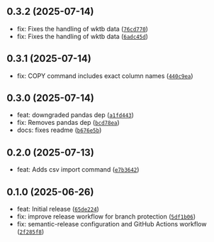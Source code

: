
## 0.3.2 (2025-07-14)

- fix: Fixes the handling of wktb data ([`76cd770`](https://github.com/dev360/django-gyro/commit/76cd77040d01043fddbc619928d09b2446527149))
- fix: Fixes the handling of wktb data ([`6adc45d`](https://github.com/dev360/django-gyro/commit/6adc45d74c5f1a7656fc63e9d546864fabdaa6e3))

## 0.3.1 (2025-07-14)

- fix: COPY command includes exact column names ([`440c9ea`](https://github.com/dev360/django-gyro/commit/440c9ea4943e26d5c5c8f3eb21831027d45c3581))

## 0.3.0 (2025-07-14)

- feat: downgraded pandas dep ([`a1fd443`](https://github.com/dev360/django-gyro/commit/a1fd44394dabd92968e028b3f7727b79f7348f69))
- fix: Removes pandas dep ([`bcd78ea`](https://github.com/dev360/django-gyro/commit/bcd78eaa886909a4fb3750fd59c10f077306fb96))
- docs: fixes readme ([`b676e5b`](https://github.com/dev360/django-gyro/commit/b676e5becd5a1a02d164cd0fa3ead7597d36d9fb))

## 0.2.0 (2025-07-13)

- feat: Adds csv import command ([`e7b3642`](https://github.com/dev360/django-gyro/commit/e7b364239acbc73d22bb252f45ef13b4a29a901f))

## 0.1.0 (2025-06-26)

- feat: Initial release ([`65de224`](https://github.com/dev360/django-gyro/commit/65de22474588e00db3ff00620e0aa2c93814e134))
- fix: improve release workflow for branch protection ([`5df1b06`](https://github.com/dev360/django-gyro/commit/5df1b066a25fe6a30ae5d4daf264baffa373cf0b))
- fix: semantic-release configuration and GitHub Actions workflow ([`2f285f8`](https://github.com/dev360/django-gyro/commit/2f285f8c0fcaf12301d48816069878c3bb8b28bc))

